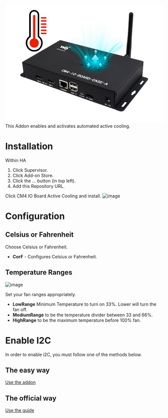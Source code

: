 ![image](gitResources/cm4ioboard.jpg)
This Addon enables and activates automated active cooling.

# Installation

Within HA

1. Click Supervisor.
1. Click Add-on Store.
1. Click the … button (in top left).
1. Add this Repository URL.

Click CM4 IO Board Active Cooling and install.
![image](gitResources/addonSelect.png)

# Configuration

## Celsius or Fahrenheit

Choose Celsius or Fahrenheit.

- **CorF** - Configures Celsius or Fahrenheit.

## Temperature Ranges

![image](gitResources/FanRangeExplaination.png)

Set your fan ranges appropriately.

- **LowRange** Minimum Temperature to turn on 33%. Lower will turn the fan off.
- **MediumRange** to be the temperature divider between 33 and 66%.
- **HighRange** to be the maximum temperature before 100% fan.

# Enable I2C

In order to enable i2C, you must follow one of the methods below.

## The easy way

[Use the addon](https://community.home-assistant.io/t/add-on-hassos-i2c-configurator/264167)

## The official way

[Use the guide](https://www.home-assistant.io/hassio/enable_i2c/)
